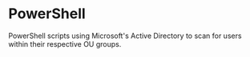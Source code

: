 # PowerShell
PowerShell scripts using Microsoft's Active Directory to scan for users within their respective OU groups.
